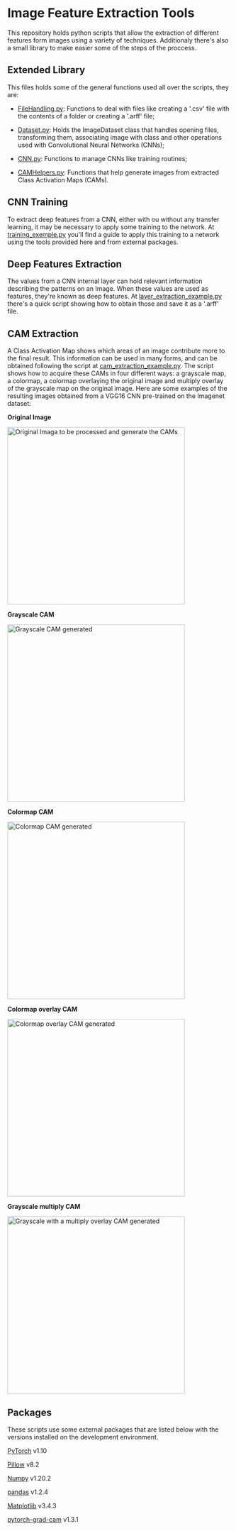 
# Image Feature Extraction Tools
This repository holds python scripts that allow the extraction of different features form images using  a variety of techniques. Additionaly there's also a small library to make easier some of the steps of the proccess.

## Extended Library
This files holds some of the general functions used all over the scripts, they are:

- [FileHandling.py](https://github.com/leonardohcl/Image-Feature-Extraction-Tools/blob/main/FileHandling.py):  Functions to deal with files like creating a '.csv' file with the contents of a folder or creating a '.arff' file;

- [Dataset.py](https://github.com/leonardohcl/Image-Feature-Extraction-Tools/blob/main/Dataset.py): Holds the ImageDataset class that handles opening files, transforming them, associating image with class and other operations used with Convolutional Neural Networks (CNNs);

- [CNN.py](https://github.com/leonardohcl/Image-Feature-Extraction-Tools/blob/main/CNN.py): Functions to manage CNNs like training routines;

- [CAMHelpers.py](https://github.com/leonardohcl/Image-Feature-Extraction-Tools/blob/main/CAMHelpers.py): Functions that help generate images from extracted Class Activation Maps (CAMs).

## CNN Training
To extract deep features from a CNN, either with ou without any transfer learning, it may be necessary to apply some training to the network. At [training_exemple.py](https://github.com/leonardohcl/Image-Feature-Extraction-Tools/blob/main/training_example.py) you'll find a guide to apply this training to a network using the tools provided here and from external packages.

## Deep Features Extraction
The values from a CNN internal layer can hold relevant information describing the patterns on an Image. When these values are used as features, they're known as deep features. At  [layer_extraction_example.py](https://github.com/leonardohcl/Image-Feature-Extraction-Tools/blob/main/layer_extraction_example.py) there's a quick script showing how to obtain those and save it as a '.arff' file.

## CAM Extraction
A Class Activation Map shows which areas of an image contribute more to the final result. This information can be used in many forms, and can be obtained following the script at [cam_extraction_example.py](https://github.com/leonardohcl/Image-Feature-Extraction-Tools/blob/main/cam_extraction_example.py). The script shows how to acquire these CAMs in four different ways: a grayscale map, a colormap, a colormap overlaying the original image and multiply overlay of the grayscale map on the original image. Here are some examples of the resulting images obtained from a VGG16 CNN pre-trained on the Imagenet dataset:

**Original Image**

<img src="https://user-images.githubusercontent.com/33093068/141047550-ac30d8ef-1ad3-4862-8f4e-bed78a35fb09.jpg" alt="Original Imaga to be processed and generate the CAMs" width="400"/>

**Grayscale CAM**

<img src="https://user-images.githubusercontent.com/33093068/141047083-10de8d2f-7a56-4acf-8f9f-4e4b8643acb9.png" alt="Grayscale CAM generated" width="400"/>

**Colormap CAM**

<img src="https://user-images.githubusercontent.com/33093068/141047626-f3bfd149-ac20-417a-b569-de16576c808b.png" alt="Colormap CAM generated" width="400"/>

**Colormap overlay CAM**

<img src="https://user-images.githubusercontent.com/33093068/141047660-6f33f822-166d-48e8-b7d8-97da5964453a.png" alt="Colormap overlay CAM generated" width="400"/>

**Grayscale multiply CAM**

<img src="https://user-images.githubusercontent.com/33093068/141047743-bf25d92e-a536-4792-931f-772d8471c374.png" alt="Grayscale with a multiply overlay CAM generated" width="400"/>

## Packages

These scripts use some external packages that are listed below with the versions installed on the development environment.

[PyTorch](https://pytorch.org/) v1.10

[Pillow](https://pillow.readthedocs.io/en/stable/) v8.2

[Numpy](https://numpy.org/) v1.20.2

[pandas](https://pandas.pydata.org/) v1.2.4

[Matplotlib](https://matplotlib.org/) v3.4.3

[pytorch-grad-cam](https://github.com/jacobgil/pytorch-grad-cam) v1.3.1
